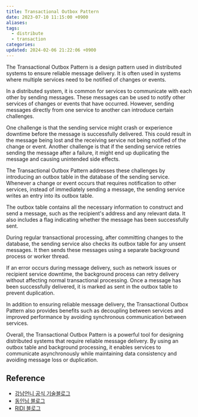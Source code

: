 ```yaml
---
title: Transactional Outbox Pattern
date: 2023-07-10 11:15:00 +0900
aliases: 
tags:
  - distribute
  - transaction
categories: 
updated: 2024-02-06 21:22:06 +0900
---
```


The Transactional Outbox Pattern is a design pattern used in distributed systems to ensure reliable message delivery. It is often used in systems where multiple services need to be notified of changes or events.

In a distributed system, it is common for services to communicate with each other by sending messages. These messages can be used to notify other services of changes or events that have occurred. However, sending messages directly from one service to another can introduce certain challenges.

One challenge is that the sending service might crash or experience downtime before the message is successfully delivered. This could result in the message being lost and the receiving service not being notified of the change or event. Another challenge is that if the sending service retries sending the message after a failure, it might end up duplicating the message and causing unintended side effects.

The Transactional Outbox Pattern addresses these challenges by introducing an outbox table in the database of the sending service. Whenever a change or event occurs that requires notification to other services, instead of immediately sending a message, the sending service writes an entry into its outbox table.

The outbox table contains all the necessary information to construct and send a message, such as the recipient's address and any relevant data. It also includes a flag indicating whether the message has been successfully sent.

During regular transactional processing, after committing changes to the database, the sending service also checks its outbox table for any unsent messages. It then sends these messages using a separate background process or worker thread.

If an error occurs during message delivery, such as network issues or recipient service downtime, the background process can retry delivery without affecting normal transactional processing. Once a message has been successfully delivered, it is marked as sent in the outbox table to prevent duplication.

In addition to ensuring reliable message delivery, the Transactional Outbox Pattern also provides benefits such as decoupling between services and improved performance by avoiding synchronous communication between services.

Overall, the Transactional Outbox Pattern is a powerful tool for designing distributed systems that require reliable message delivery. By using an outbox table and background processing, it enables services to communicate asynchronously while maintaining data consistency and avoiding message loss or duplication.

## Reference

- [강남언니 공식 기술블로그](https://blog.gangnamunni.com/post/transactional-outbox)
- [동인님 블로그](https://velog.io/@eastperson/Transaction-Outbox-Pattern-%EC%95%8C%EC%95%84%EB%B3%B4%EA%B8%B0)
- [RIDI 블로그](https://ridicorp.com/story/transactional-outbox-pattern-ridi/)
